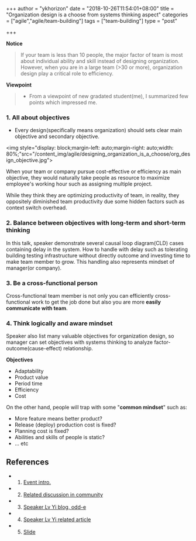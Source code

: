 +++
author = "ykhorizon"
date = "2018-10-26T11:54:01+08:00"
title = "Organization design is a choose from systems thinking aspect"
categories = ["agile","agile/team-building"]
tags = ["team-building"]
type = "post"

+++

__Notice__

> If your team is less than 10 people, the major factor of team is most about individual ability and skill instead of designing organization. However, when you are in a large team (>30 or more), organization design play a critical role to efficiency.

__Viewpoint__

>    - From a viewpoint of new gradated student(me), I summarized few points which impressed me.




### 1. All about objectives

- Every design(specifically means organization) should sets clear main objective and secondary objective. 

<img style="display: block;margin-left: auto;margin-right: auto;width: 80%;"src="/content_img/agile/designing_organization_is_a_choose/org_design_objective.jpg">


When your team or company pursue cost-effective or efficiency as main objective, they would naturally take people as resource to maximize employee's working hour such as assigning multiple project.

While they think they are optimizing productivity of team, in reality, they oppositely diminished team productivity due some hidden factors such as context switch overhead.


### 2. Balance between objectives with long-term and short-term thinking

In this talk, speaker demonstrate several causal loop diagram(CLD) cases containing delay in the system. How to handle with delay such as tolerating building testing infrastructure without directly outcome and investing time to make team member to grow. This handling also represents mindset of manager(or company).


### 3. Be a cross-functional person

Cross-functional team member is not only you can efficiently cross-functional work to get the job done but also you are more __easily communicate with team__.

### 4. Think logically and aware mindset

Speaker also list many valuable objectives for organization design, so manager can set objectives with systems thinking to analyze factor-outcome(cause-effect) relationship.

__Objectives__

- Adaptability
- Product value
- Period time
- Efficiency
- Cost
  
On the other hand, people will trap with some "__common mindset__" such as:

- More feature means better product?
- Release (deploy) production cost is fixed?
- Planning cost is fixed?
- Abilities and skills of people is static?
- ... etc


## References

- 1. [Event intro.](https://www.facebook.com/events/330785627482823/)
- 2. [Related discussion in community](https://www.facebook.com/groups/179345672472/permalink/10156032762377473/)
- 3. [Speaker Lv Yi blog, odd-e](https://blog.odd-e.com/yilv/)
- 4. [Speaker Lv Yi related article](https://yihuode.io/articles/273?from=timeline&isappinstalled=0&fbclid=IwAR1WTzJtgISeDXEXn4oegfWIX7lPW0M3UlVxdaY5UUdD1_xe5LlMOvpmyxc)
- 5. [Slide](https://www.facebook.com/groups/179345672472/permalink/10156032985457473/?__tn__=-UC-R)
  
